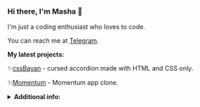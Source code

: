 ### Hi there, I'm Masha 👋

I'm just a coding enthusiast who loves to code.

You can reach me at [Telegram](https://t.me/koonukaame).

**My latest projects:**

✨[cssBayan](https://github.com/koonukaame/cssBayan) - cursed accordion made with HTML and CSS only.

✨[Momentum](https://https://rolling-scopes-school.github.io/koonukaame-JSFEPRESCHOOL2022Q4/) - Momentum app clone.

<details>
  <summary><b>Additional info:</b></summary>

[![Anurag's GitHub stats](https://github-readme-stats.vercel.app/api?username=koonukaame)](https://github.com/anuraghazra/github-readme-stats)
</details>
